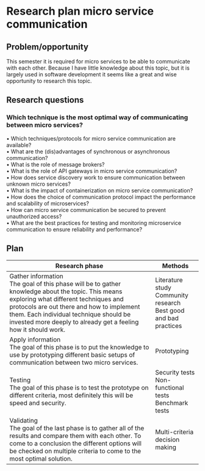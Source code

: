 # Research plan micro service communication

## Problem/opportunity
This semester it is required for micro services to be able to communicate with each other. Because I have little knowledge about this topic, but it is largely used in software development it seems like a great and wise opportunity to research this topic.

## Research questions
### Which technique is the most optimal way of communicating between micro services?
•	Which techniques/protocols for micro service communication are available? </br>
•	What are the (dis)advantages of synchronous or asynchronous communication? </br>
•	What is the role of message brokers? </br>
•	What is the role of API gateways in micro service communication? </br>
•	How does service discovery work to ensure communication between unknown micro services? </br>
•	What is the impact of containerization on micro service communication? </br>
•	How does the choice of communication protocol impact the performance and scalability of microservices? </br>
•	How can micro service communication be secured to prevent unauthorized access? </br>
•	What are the best practices for testing and monitoring microservice communication to ensure reliability and performance?



## Plan
| <b> Research phase </b>	| <b> Methods </b> |
| ----------------------- | ---------------- |
| Gather information </br> The goal of this phase will be to gather knowledge about the topic. This means exploring what different techniques and protocols are out there and how to implement them. Each individual technique should be invested more deeply to already get a feeling how it should work. | Literature study </br> Community research </br> Best good and bad practices |
| Apply information </br> The goal of this phase is to put the knowledge to use by prototyping different basic setups of communication between two micro services. | Prototyping | 
| Testing </br> The goal of this phase is to test the prototype on different criteria, most definitely this will be speed and security. | Security tests </br> Non-functional tests </br> Benchmark tests |
| Validating </br> The goal of the last phase is to gather all of the results and compare them with each other. To come to a conclusion the different options will be checked on multiple criteria to come to the most optimal solution. | Multi-criteria decision making |

